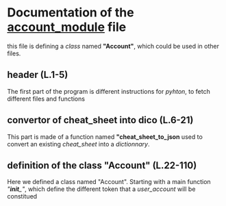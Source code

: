 # Documentation of the [account_module](../modules/account_module.py) file
this file is defining a *class* named **"Account"**, which could be used in other files.
## header (L.1-5)
The first part of the program is different instructions for *pyhton*, to fetch different files and functions
## convertor of cheat_sheet into dico (L.6-21)
This part is made of a function named **"cheat_sheet_to_json** used to convert an existing *cheat_sheet* into a *dictionnary*.
## definition of the class "Account" (L.22-110)
Here we defined a class named "Account". Starting with a main function  *"__init___"*, which define the different token that a *user_account* will be constitued
